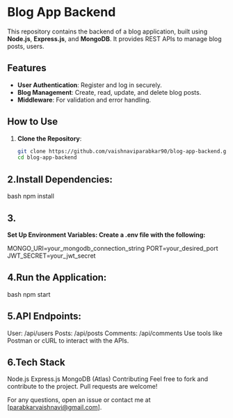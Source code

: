 # Blog App Backend

This repository contains the backend of a blog application, built using **Node.js**, **Express.js**, and **MongoDB**. It provides REST APIs to manage blog posts, users.

## Features
- **User Authentication**: Register and log in securely.
- **Blog Management**: Create, read, update, and delete blog posts.
- **Middleware**: For validation and error handling.

## How to Use
1. **Clone the Repository**:
   ```bash
   git clone https://github.com/vaishnaviparabkar90/blog-app-backend.git
   cd blog-app-backend

## 2.**Install Dependencies**:
bash 
npm install
## 3.
**Set Up Environment Variables: Create a .env file with the following:**

MONGO_URI=your_mongodb_connection_string
PORT=your_desired_port
JWT_SECRET=your_jwt_secret

## 4.**Run the Application**:

bash
npm start
## 5.**API Endpoints**:

User: /api/users
Posts: /api/posts
Comments: /api/comments
Use tools like Postman or cURL to interact with the APIs.

## 6.**Tech Stack**
Node.js
Express.js
MongoDB (Atlas)
Contributing
Feel free to fork and contribute to the project. Pull requests are welcome!

For any questions, open an issue or contact me at [parabkarvaishnavi@gmail.com].